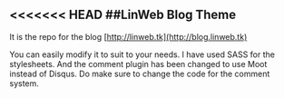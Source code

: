 <<<<<<< HEAD
##LinWeb Blog Theme
---

It is the repo for the blog [http://linweb.tk](http://blog.linweb.tk)


You can easily modify it to suit to your needs. I have used SASS for the stylesheets. And the comment plugin has been changed to use Moot instead of Disqus. Do make sure to change the code for the comment system.
